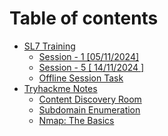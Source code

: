 # Table of contents

* [SL7 Training](README.md)
  * [Session - 1 \[05/11/2024\]](sl7-training/session-1-05-11-2024.md)
  * [Session - 5 \[ 14/11/2024 \]](sl7-training/session-5-14-11-2024.md)
  * [Offline Session Task](sl7-training/offline-session-task.md)
* [Tryhackme Notes](tryhackme-notes/README.md)
  * [Content Discovery Room](tryhackme-notes/content-discovery-room.md)
  * [Subdomain Enumeration](tryhackme-notes/subdomain-enumeration.md)
  * [Nmap: The Basics](tryhackme-notes/nmap-the-basics.md)
